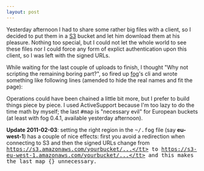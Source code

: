 ```yaml
---
layout: post
---
```

Yesterday afternoon I had to share some rather big files with a client, so I
decided to put them in a [S3](http://aws.amazon.com/s3) bucket and let him
download them at his pleasure. Nothing too special, but I could not let the
whole world to see these files nor I could force any form of explict
authentication upon this client, so I was left with the signed URLs.

While waiting for the last couple of uploads to finish, I thought "Why not
scripting the remaining boring part?", so fired up
[fog](https://github.com/geemus/fog)'s cli and wrote something like following
lines (amended to hide the real names and fit the page):

<script src="https://gist.github.com/796353.js?file=gistfile1.rb">false;</script>

Operations could have been chained a little bit more, but I prefer to build
things piece by piece. I used ActiveSupport because I'm too lazy to do the
time math by myself; the last <tt>#map</tt> is "necessary evil" for European
buckets (at least with fog 0.4.1, available yesterday afternoon).

**Update 2011-02-03**: setting the right region in the <tt>~/.fog</tt> file
(say **eu-west-1**) has a couple of nice effects: first you avoid a
redirection when connecting to S3 and then the signed URLs change from
<tt>https://s3.amazonaws.com/yourbucket/...</tt> to
<tt>https://s3-eu-west-1.amazonaws.com/yourbucket/...</tt> and this makes the
last <tt>map {}</tt> unnecessary.
